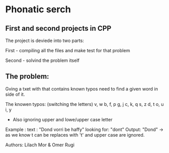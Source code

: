 
# Phonatic serch 
	
## First and second projects in CPP

The project is deviede into two parts:

First - compiling all the files and make test for that problem

Second - solvind the problem itself 


## The problem:

Gving a txet with that contains known typos need to find a given word in side of it.

The knowen typos:
(switching the letters)
v, w
b, f, p
g, j
c, k, q
s, z
d, t
o, u
i, y

* Also ignoring upper and lowe/upper case letter

Example : 
text : "Dond vorri be haffy"
looking for: "dont"
Output: "Dond" -> as we know t can be replaces with 't' and upper case are ignored.


Authors: Lilach Mor & Omer Rugi

